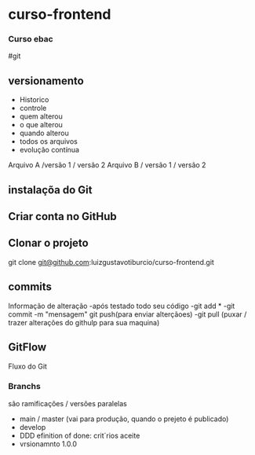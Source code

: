 # curso-frontend
### Curso ebac
#git
## versionamento
- Historico
- controle
- quem alterou
- o que alterou
- quando alterou
- todos os arquivos
- evolução contínua 

Arquivo A /versão 1 / versão 2
Arquivo B / versão 1 / versão 2

## instalaçõa do Git

## Criar conta no GitHub

## Clonar o projeto
git clone git@github.com:luizgustavotiburcio/curso-frontend.git

## commits
Informação de alteração
-após testado todo seu código
-git add *
-git commit -m "mensagem"
git push(para enviar alterçãoes)
-git pull (puxar / trazer alterações do githulp para sua maquina)

## GitFlow
Fluxo do Git

### Branchs
são ramificações / versões paralelas 
 - main / master (vai para produção, quando o prejeto é publicado)
  - develop
  - DDD efinition of done: crit´rios aceite
  - vrsionamnto 1.0.0
